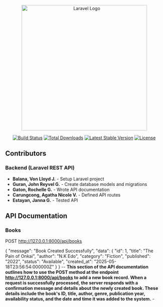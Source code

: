<p align="center"><a href="https://laravel.com" target="_blank"><img src="https://raw.githubusercontent.com/laravel/art/master/logo-lockup/5%20SVG/2%20CMYK/1%20Full%20Color/laravel-logolockup-cmyk-red.svg" width="400" alt="Laravel Logo"></a></p>

<p align="center">
<a href="https://github.com/laravel/framework/actions"><img src="https://github.com/laravel/framework/workflows/tests/badge.svg" alt="Build Status"></a>
<a href="https://packagist.org/packages/laravel/framework"><img src="https://img.shields.io/packagist/dt/laravel/framework" alt="Total Downloads"></a>
<a href="https://packagist.org/packages/laravel/framework"><img src="https://img.shields.io/packagist/v/laravel/framework" alt="Latest Stable Version"></a>
<a href="https://packagist.org/packages/laravel/framework"><img src="https://img.shields.io/packagist/l/laravel/framework" alt="License"></a>
</p>

## Contributors

### Backend (Laravel REST API)

- **Balana, Von Lloyd J.** - Setup Laravel project
- **Guran, John Reyvel G.** - Create database models and migrations
- **Gaton, Rochelle G.** - Wrote API documentation
- **Carungcong, Agatha Nicole V.** - Defined API routes
- **Estayan, Janna G.** - Tested API

## API Documentation

### Books
POST http://127.0.0.1:8000/api/books

{
    "message": "Book Created Successfully",
    "data": {
        "id": 1,
        "title": "The Pain of Onkai",
        "author": "N.K Edo",
        "category": "Fiction",
        "published": "2022",
        "status": "Available",
        "created_at": "2025-05-18T23:56:54:000000Z"
    }
}
-- **This section of the API documentation outlines how to use the POST method at the endpoint http://127.0.0.1:8000/api/books to add a new book record. When a request is successfully processed, the server responds with a confirmation message and details about the newly created book. These details include the book's ID, title, author, genre, publication year, availability status, and the date and time it was added to the system.** - 
